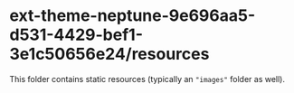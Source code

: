 # ext-theme-neptune-9e696aa5-d531-4429-bef1-3e1c50656e24/resources

This folder contains static resources (typically an `"images"` folder as well).
